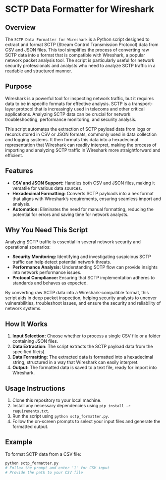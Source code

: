 # SCTP Data Formatter for Wireshark

## Overview

The `SCTP Data Formatter for Wireshark` is a Python script designed to extract and format SCTP (Stream Control Transmission Protocol) data from CSV and JSON files. This tool simplifies the process of converting raw SCTP data into a format that is compatible with Wireshark, a popular network packet analysis tool. The script is particularly useful for network security professionals and analysts who need to analyze SCTP traffic in a readable and structured manner.

## Purpose

Wireshark is a powerful tool for inspecting network traffic, but it requires data to be in specific formats for effective analysis. SCTP is a transport-layer protocol that is increasingly used in telecoms and other critical applications. Analyzing SCTP data can be crucial for network troubleshooting, performance monitoring, and security analysis.

This script automates the extraction of SCTP payload data from logs or records stored in CSV or JSON formats, commonly used in data collection and logging systems. It then formats this data into a hexadecimal representation that Wireshark can readily interpret, making the process of importing and analyzing SCTP traffic in Wireshark more straightforward and efficient.

## Features

- **CSV and JSON Support:** Handles both CSV and JSON files, making it versatile for various data sources.
- **Hexadecimal Formatting:** Converts SCTP payloads into a hex format that aligns with Wireshark’s requirements, ensuring seamless import and analysis.
- **Automation:** Eliminates the need for manual formatting, reducing the potential for errors and saving time for network analysts.

## Why You Need This Script

Analyzing SCTP traffic is essential in several network security and operational scenarios:
- **Security Monitoring:** Identifying and investigating suspicious SCTP traffic can help detect potential network threats.
- **Performance Analysis:** Understanding SCTP flow can provide insights into network performance issues.
- **Protocol Compliance:** Ensuring that SCTP implementation adheres to standards and behaves as expected.

By converting raw SCTP data into a Wireshark-compatible format, this script aids in deep packet inspection, helping security analysts to uncover vulnerabilities, troubleshoot issues, and ensure the security and reliability of network systems.

## How It Works

1. **Input Selection:** Choose whether to process a single CSV file or a folder containing JSON files.
2. **Data Extraction:** The script extracts the SCTP payload data from the specified file(s).
3. **Data Formatting:** The extracted data is formatted into a hexadecimal string, structured in a way that Wireshark can easily interpret.
4. **Output:** The formatted data is saved to a text file, ready for import into Wireshark.

## Usage Instructions

1. Clone this repository to your local machine.
2. Install any necessary dependencies using `pip install -r requirements.txt`.
3. Run the script using `python sctp_formatter.py`.
4. Follow the on-screen prompts to select your input files and generate the formatted output.

## Example

To format SCTP data from a CSV file:
```sh
python sctp_formatter.py
# Follow the prompt and enter '1' for CSV input
# Provide the path to your CSV file
